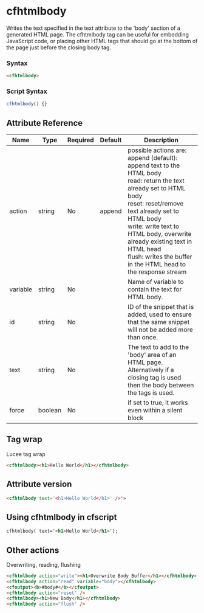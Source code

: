 # cfhtmlbody

Writes the text specified in the text attribute to the 'body' section of a generated HTML page. The cfhtmlbody tag can be useful for embedding JavaScript code, or placing other HTML tags that should go at the bottom of the page just before the closing body tag.

### Syntax

```html
<cfhtmlbody>
```

### Script Syntax

```javascript
cfhtmlbody() {}
```

## Attribute Reference

| Name | Type | Required | Default | Description |
| --- | --- | --- | --- | --- |
| action | string | No | append | possible actions are: <br /> append (default): append text to the HTML body <br /> read: return the text already set to HTML body <br /> reset: reset/remove text already set to HTML body <br /> write: write text to HTML body, overwrite already existing text in HTML head <br /> flush: writes the buffer in the HTML head to the response stream |
| variable | string | No |  | Name of variable to contain the text for HTML body. |
| id | string | No |  | ID of the snippet that is added, used to ensure that the same snippet will not be added more than once. |
| text | string | No |  | The text to add to the 'body' area of an HTML page. Alternatively if a closing tag is used then the body between the tags is used. |
| force | boolean | No |  | if set to true, it works even within a silent block |

## Tag wrap

Lucee tag wrap

```html
<cfhtmlbody><h1>Hello World</h1></cfhtmlbody>
```

## Attribute version

```html
<cfhtmlbody text='<h1>Hello World</h1>' />'>
```

## Using cfhtmlbody in cfscript

```html
cfhtmlbody( text='<h1>Hello World</h1>');
```

## Other actions

Overwriting, reading, flushing

```html
<cfhtmlbody action="write"><h1>Overwrite Body Buffer</h1></cfhtmlbody>
<cfhtmlbody action="read" variable="body"></cfhtmlbody>
<cfoutput><b>#body#</b></cfoutput>
<cfhtmlbody action="reset" />
<cfhtmlbody><h1>New Body</h1></cfhtmlbody>
<cfhtmlbody action="flush" />
```
